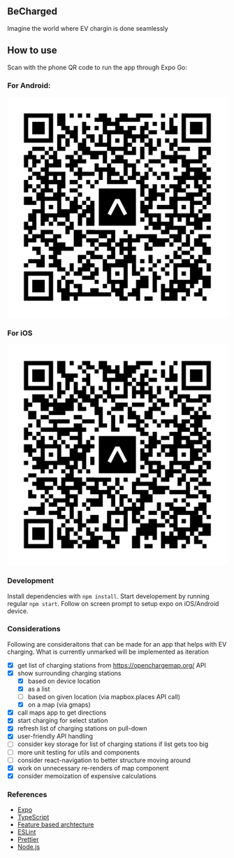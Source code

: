 ## BeCharged

Imagine the world where EV chargin is done seamlessly

## How to use

Scan with the phone QR code to run the app through Expo Go:

### For Android:
![](docs/eas-update-android.svg)

### For iOS
![](docs/eas-update-ios.svg)

### Development

Install dependencies with `npm install`. Start developement by running regular `npm start`. Follow on screen prompt to setup expo on iOS/Android device.

### Considerations

Following are consideraitons that can be made for an app that helps with EV charging. What is currently unmarked will be implemented as iteration

- [x] get list of charging stations from https://openchargemap.org/ API
- [x] show surrounding charging stations
  - [x] based on device location
  - [x] as a list
  - [ ] based on given location (via mapbox.places API call)
  - [x] on a map (via gmaps)
- [x] call maps app to get directions
- [x] start charging for select station
- [x] refresh list of charging stations on pull-down
- [x] user-friendly API handling
- [ ] consider key storage for list of charging stations if list gets too big
- [ ] more unit testing for utils and components
- [ ] consider react-navigation to better structure moving around
- [x] work on unnecessary re-renders of map component
- [x] consider memoization of expensive calculations

### References
- [Expo](https://expo.dev/)
- [TypeScript](https://www.typescriptlang.org/)
- [Feature based archtecture](https://www.freecodecamp.org/news/scaling-your-redux-app-with-ducks-6115955638be/)
- [ESLint](https://eslint.org/)
- [Prettier](https://prettier.io/)
- [Node.js](https://nodejs.org/)
